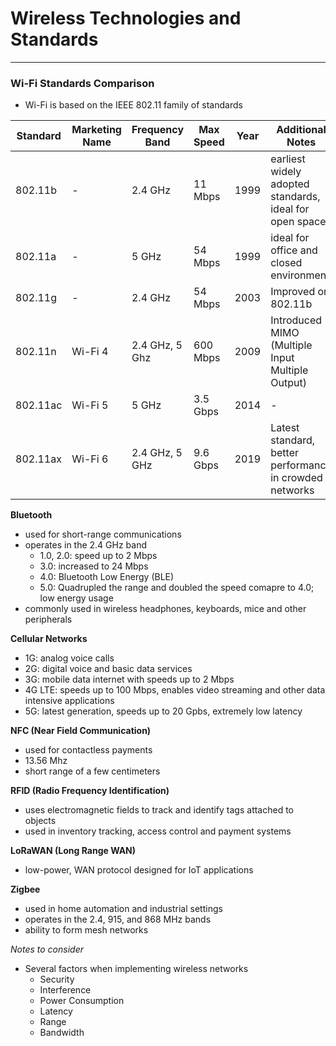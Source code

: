 # Wireless Technologies and Standards
---

### Wi-Fi Standards Comparison

* Wi-Fi is based on the IEEE 802.11 family of standards

| Standard  |Marketing Name | Frequency Band | Max Speed | Year | Additional Notes |
| --- | --- | --- | --- | --- | --- |
| 802.11b | - | 2.4 GHz | 11 Mbps | 1999 | earliest widely adopted standards, ideal for open spaces|
| 802.11a | - | 5 GHz | 54 Mbps | 1999 | ideal for office and closed environment |
| 802.11g | - | 2.4 GHz | 54 Mbps | 2003 | Improved on 802.11b |
| 802.11n | Wi-Fi 4 | 2.4 GHz, 5 Ghz | 600 Mbps | 2009 | Introduced MIMO (Multiple Input Multiple Output) |
| 802.11ac | Wi-Fi 5 | 5 GHz | 3.5 Gbps | 2014 | - |
| 802.11ax | Wi-Fi 6 | 2.4 GHz, 5 GHz | 9.6 Gbps | 2019 | Latest standard, better performance in crowded networks |

**Bluetooth**
* used for short-range communications
* operates in the 2.4 GHz band
    * 1.0, 2.0: speed up to 2 Mbps
    * 3.0: increased to 24 Mbps
    * 4.0: Bluetooth Low Energy (BLE)
    * 5.0: Quadrupled the range and doubled the speed comapre to 4.0; low energy usage
* commonly used in wireless headphones, keyboards, mice and other peripherals

**Cellular Networks** 
* 1G: analog voice calls
* 2G: digital voice and basic data services 
* 3G: mobile data internet with speeds up to 2 Mbps
* 4G LTE: speeds up to 100 Mbps, enables video streaming and other data intensive applications
* 5G: latest generation, speeds up to 20 Gpbs, extremely low latency

**NFC (Near Field Communication)**
* used for contactless payments
* 13.56 Mhz
* short range of a few centimeters

**RFID (Radio Frequency Identification)**
* uses electromagnetic fields to track and identify tags attached to objects
* used in inventory tracking, access control and payment systems

**LoRaWAN (Long Range WAN)**
* low-power, WAN protocol designed for IoT applications

**Zigbee**
* used in home automation and industrial settings
* operates in the 2.4, 915, and 868 MHz bands
* ability to form mesh networks

*Notes to consider*
* Several factors when implementing wireless networks
    * Security
    * Interference
    * Power Consumption
    * Latency
    * Range
    * Bandwidth